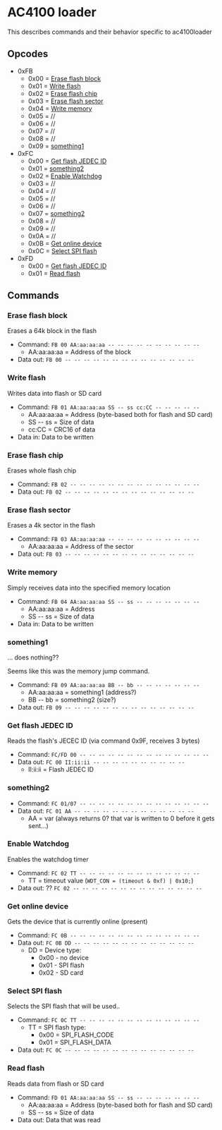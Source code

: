# AC4100 loader

This describes commands and their behavior specific to ac4100loader

## Opcodes

- 0xFB
  - 0x00 = [Erase flash block](#erase-flash-block)
  - 0x01 = [Write flash](#write-flash)
  - 0x02 = [Erase flash chip](#erase-flash-chip)
  - 0x03 = [Erase flash sector](#erase-flash-sector)
  - 0x04 = [Write memory](#write-memory)
  - 0x05 = //
  - 0x06 = //
  - 0x07 = //
  - 0x08 = //
  - 0x09 = [something1](#something1)
- 0xFC
  - 0x00 = [Get flash JEDEC ID](#get-flash-jedec-id)
  - 0x01 = [something2](#something2)
  - 0x02 = [Enable Watchdog](#enable-watchdog)
  - 0x03 = //
  - 0x04 = //
  - 0x05 = //
  - 0x06 = //
  - 0x07 = [something2](#something2)
  - 0x08 = //
  - 0x09 = //
  - 0x0A = //
  - 0x0B = [Get online device](#get-online-device)
  - 0x0C = [Select SPI flash](#select-spi-flash)
- 0xFD
  - 0x00 = [Get flash JEDEC ID](#get-flash-jedec-id)
  - 0x01 = [Read flash](#read-flash)

## Commands

### Erase flash block

Erases a 64k block in the flash

- Command: `FB 00 AA:aa:aa:aa -- -- -- -- -- -- -- -- -- --`
  * AA:aa:aa:aa = Address of the block
- Data out: `FB 00 -- -- -- -- -- -- -- -- -- -- -- -- -- --`

### Write flash

Writes data into flash or SD card

- Command: `FB 01 AA:aa:aa:aa SS -- ss cc:CC -- -- -- -- --`
  * AA:aa:aa:aa = Address (byte-based both for flash and SD card)
  * SS -- ss = Size of data
  * cc:CC = CRC16 of data
- Data in: Data to be written

### Erase flash chip

Erases whole flash chip

- Command: `FB 02 -- -- -- -- -- -- -- -- -- -- -- -- -- --`
- Data out: `FB 02 -- -- -- -- -- -- -- -- -- -- -- -- -- --`

### Erase flash sector

Erases a 4k sector in the flash

- Command: `FB 03 AA:aa:aa:aa -- -- -- -- -- -- -- -- -- --`
  * AA:aa:aa:aa = Address of the sector
- Data out: `FB 03 -- -- -- -- -- -- -- -- -- -- -- -- -- --`

### Write memory

Simply receives data into the specified memory location

- Command: `FB 04 AA:aa:aa:aa SS -- ss -- -- -- -- -- -- --`
  * AA:aa:aa:aa = Address
  * SS -- ss = Size of data
- Data in: Data to be written

### something1

... does nothing??

Seems like this was the memory jump command.

- Command: `FB 09 AA:aa:aa:aa BB -- bb -- -- -- -- -- -- --`
  * AA:aa:aa:aa = something1 (address?)
  * BB -- bb = something2 (size?)
- Data out: `FB 09 -- -- -- -- -- -- -- -- -- -- -- -- -- --`

### Get flash JEDEC ID

Reads the flash's JECEC ID (via command 0x9F, receives 3 bytes)

- Command: `FC/FD 00 -- -- -- -- -- -- -- -- -- -- -- -- -- --`
- Data out: `FC 00 II:ii:ii -- -- -- -- -- -- -- -- -- --`
  * II:ii:ii = Flash JEDEC ID

### something2

- Command: `FC 01/07 -- -- -- -- -- -- -- -- -- -- -- -- -- --`
- Data out: `FC 01 AA -- -- -- -- -- -- -- -- -- -- -- -- --`
  * AA = var (always returns 0? that var is written to 0 before it gets sent...)

### Enable Watchdog

Enables the watchdog timer

- Command: `FC 02 TT -- -- -- -- -- -- -- -- -- -- -- -- --`
  * TT = timeout value (`WDT_CON = (timeout & 0xf) | 0x10;`)
- Data out: ?? `FC 02 -- -- -- -- -- -- -- -- -- -- -- -- -- --`

### Get online device

Gets the device that is currently online (present)

- Command: `FC 0B -- -- -- -- -- -- -- -- -- -- -- -- -- --`
- Data out: `FC 0B DD -- -- -- -- -- -- -- -- -- -- -- -- --`
  * DD = Device type:
    * 0x00 - no device
    * 0x01 - SPI flash
    * 0x02 - SD card

### Select SPI flash

Selects the SPI flash that will be used..

- Command: `FC 0C TT -- -- -- -- -- -- -- -- -- -- -- -- --`
  * TT = SPI flash type:
    * 0x00 = SPI_FLASH_CODE
    * 0x01 = SPI_FLASH_DATA
- Data out: `FC 0C -- -- -- -- -- -- -- -- -- -- -- -- -- --`

### Read flash

Reads data from flash or SD card

- Command: `FD 01 AA:aa:aa:aa SS -- ss -- -- -- -- -- -- --`
  * AA:aa:aa:aa = Address (byte-based both for flash and SD card)
  * SS -- ss = Size of data
- Data out: Data that was read
